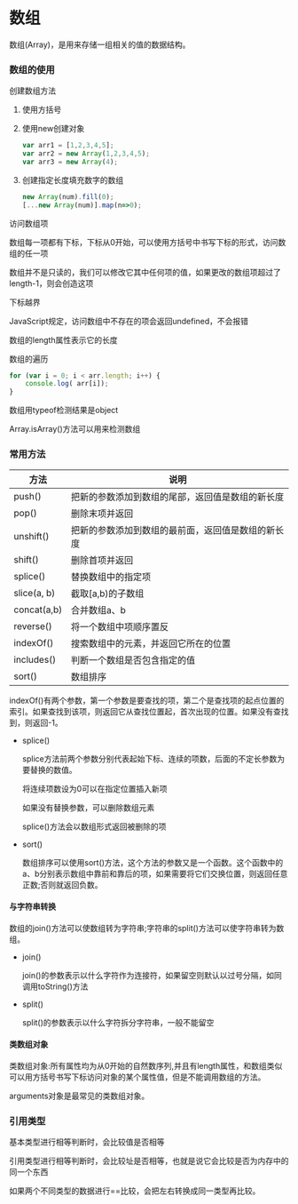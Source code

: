 # 数组

数组(Array)，是用来存储一组相关的值的数据结构。

### 数组的使用

创建数组方法

1. 使用方括号

2. 使用new创建对象

   ```javascript
   var arr1 = [1,2,3,4,5];
   var arr2 = new Array(1,2,3,4,5);
   var arr3 = new Array(4);
   ```
   
3. 创建指定长度填充数字的数组

   ```javascript
   new Array(num).fill(0);
   [...new Array(num)].map(n=>0);
   ```

访问数组项

数组每一项都有下标，下标从0开始，可以使用方括号中书写下标的形式，访问数组的任一项

数组并不是只读的，我们可以修改它其中任何项的值，如果更改的数组项超过了length-1，则会创造这项

下标越界

JavaScript规定，访问数组中不存在的项会返回undefined，不会报错

数组的length属性表示它的长度

数组的遍历

```javascript
for (var i = 0; i < arr.length; i++) {
	console.log( arr[i]);
}
```

数组用typeof检测结果是object

Array.isArray()方法可以用来检测数组

### 常用方法

| 方法        | 说明                                               |
| ----------- | -------------------------------------------------- |
| push()      | 把新的参数添加到数组的尾部，返回值是数组的新长度   |
| pop()       | 删除末项并返回                                     |
| unshift()   | 把新的参数添加到数组的最前面，返回值是数组的新长度 |
| shift()     | 删除首项并返回                                     |
| splice()    | 替换数组中的指定项                                 |
| slice(a, b) | 截取[a,b)的子数组                                  |
| concat(a,b) | 合并数组a、b                                       |
| reverse()   | 将一个数组中项顺序置反                             |
| indexOf()   | 搜索数组中的元素，并返回它所在的位置               |
| includes()  | 判断一个数组是否包含指定的值                       |
| sort()      | 数组排序                                           |

indexOf()有两个参数，第一个参数是要查找的项，第二个是查找项的起点位置的索引。如果查找到该项，则返回它从查找位置起，首次出现的位置。如果没有查找到，则返回-1。

* splice()

  splice方法前两个参数分别代表起始下标、连续的项数，后面的不定长参数为要替换的数值。

  将连续项数设为0可以在指定位置插入新项

  如果没有替换参数，可以删除数组元素

  splice()方法会以数组形式返回被删除的项
  
* sort()

  数组排序可以使用sort()方法，这个方法的参数又是一个函数。这个函数中的a、b分别表示数组中靠前和靠后的项，如果需要将它们交换位置，则返回任意正数;否则就返回负数。

#### 与字符串转换

数组的join()方法可以使数组转为字符串;字符串的split()方法可以使字符串转为数组。

* join()

  join()的参数表示以什么字符作为连接符，如果留空则默认以过号分隔，如同调用toString()方法

* split()

  split()的参数表示以什么字符拆分字符串，一般不能留空

#### 类数组对象

类数组对象:所有属性均为从0开始的自然数序列,并且有length属性，和数组类似可以用方括号书写下标访问对象的某个属性值，但是不能调用数组的方法。

arguments对象是最常见的类数组对象。

### 引用类型

基本类型进行相等判断时，会比较值是否相等

引用类型进行相等判断时，会比较址是否相等，也就是说它会比较是否为内存中的同一个东西

如果两个不同类型的数据进行==比较，会把左右转换成同一类型再比较。
